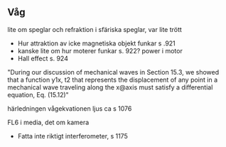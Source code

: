 

## Våg

lite om speglar och refraktion i sfäriska speglar, var lite trött


- Hur attraktion av icke magnetiska objekt funkar s .921
- kanske lite om hur moterer funkar s. 922? power i motor
- Hall effect s. 924


"During our discussion of mechanical waves in Section 15.3, we showed that a function y1x, t2 that represents the displacement of any point in a mechanical wave traveling along the x@axis must satisfy a differential equation, Eq. (15.12)"

härledningen vågekvationen ljus ca s 1076

FL6 i media, det om kamera

- Fatta inte riktigt interferometer, s 1175